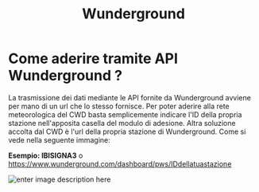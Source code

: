 ﻿---
layout: page
title: Wunderground
---

# Come aderire tramite  API Wunderground ? 
La trasmissione dei dati mediante le API fornite da Wunderground avviene per mano di un url che lo stesso fornisce. Per poter aderire alla rete meteorologica del CWD basta semplicemente indicare l'ID della propria stazione nell'apposita casella del modulo di adesione. Altra soluzione accolta dal CWD è l'url della propria stazione di Wunderground. Come si vede nella seguente immagine:

**Esempio: IBISIGNA3** o https://www.wunderground.com/dashboard/pws/IDdellatuastazione


![enter image description here](https://i.ibb.co/WDh792Z/wunder.png)
